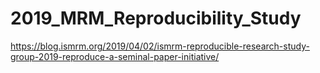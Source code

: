 # 2019_MRM_Reproducibility_Study
https://blog.ismrm.org/2019/04/02/ismrm-reproducible-research-study-group-2019-reproduce-a-seminal-paper-initiative/
